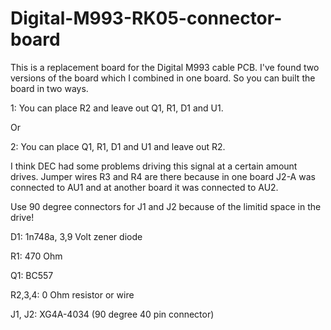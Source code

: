 # Digital-M993-RK05-connector-board

This is a replacement board for the Digital M993 cable PCB. I've found two versions of the board which I combined in one board. So you can built the board in two ways. 

1: You can place R2 and leave out Q1, R1, D1 and U1.

Or

2: You can place Q1, R1, D1 and U1 and leave out R2.

I think DEC had some problems driving this signal at a certain amount drives.
Jumper wires R3 and R4 are there because in one board J2-A was
connected to AU1 and at another board it was connected to AU2.

Use 90 degree connectors for J1 and J2 because of the limitid space in the drive!

D1: 1n748a, 3,9 Volt zener diode

R1: 470 Ohm

Q1: BC557

R2,3,4: 0 Ohm resistor or wire

J1, J2: XG4A-4034 (90 degree 40 pin connector)

